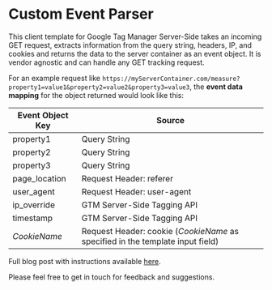 # Custom Event Parser

This client template for Google Tag Manager Server-Side takes an incoming GET request, extracts information from the query string, headers, IP, and cookies and returns the data to the server container as an event object. It is vendor agnostic and can handle any GET tracking request.

For an example request like `https://myServerContainer.com/measure?property1=value1&property2=value2&property3=value3`, the **event data mapping** for the object returned would look like this:

Event Object Key | Source
--- | ---
property1 | Query String 
property2 | Query String
property3 | Query String
page_location | Request Header: referer
user_agent | Request Header: user-agent
ip_override | GTM Server-Side Tagging API
timestamp | GTM Server-Side Tagging API
*CookieName* | Request Header: cookie (*CookieName* as specified in the template input field)

Full blog post with instructions available [here](https://nhinternesch.medium.com/google-tag-manager-server-side-parsing-event-data-from-any-custom-vendor-request-4d2ea7f25991). 

Please feel free to get in touch for feedback and suggestions. 
